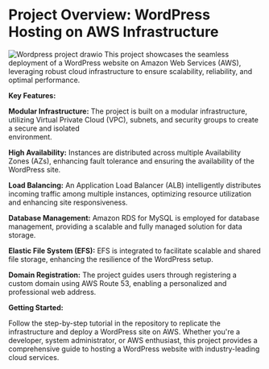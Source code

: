# Project Overview: WordPress Hosting on AWS Infrastructure
![Wordpress project drawio](https://github.com/yvanbinda/Host-Wordpress-in-AWS/assets/146278316/a239c2ae-1cdb-49da-b0f7-dce2bbcbb845)
This project showcases the seamless deployment of a WordPress website on Amazon Web Services (AWS), leveraging robust cloud infrastructure to ensure scalability, reliability, and optimal performance.

**Key Features:**

**Modular Infrastructure:** The project is built on a modular infrastructure, utilizing Virtual Private Cloud (VPC), subnets, and security groups to create a secure and isolated     
environment.

**High Availability:** Instances are distributed across multiple Availability Zones (AZs), enhancing fault tolerance and ensuring the availability of the WordPress site.

**Load Balancing:** An Application Load Balancer (ALB) intelligently distributes incoming traffic among multiple instances, optimizing resource utilization and enhancing site 
responsiveness.

**Database Management:** Amazon RDS for MySQL is employed for database management, providing a scalable and fully managed solution for data storage.

**Elastic File System (EFS):** EFS is integrated to facilitate scalable and shared file storage, enhancing the resilience of the WordPress setup.

**Domain Registration:** The project guides users through registering a custom domain using AWS Route 53, enabling a personalized and professional web address.

**Getting Started:**

Follow the step-by-step tutorial in the repository to replicate the infrastructure and deploy a WordPress site on AWS. Whether you're a developer, system administrator, or AWS enthusiast, this project provides a comprehensive guide to hosting a WordPress website with industry-leading cloud services.

